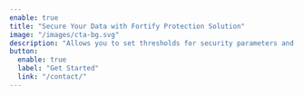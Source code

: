 ```yaml
---
enable: true
title: "Secure Your Data with Fortify Protection Solution"
image: "/images/cta-bg.svg"
description: "Allows you to set thresholds for security parameters and receive real-time alerts when these thresholds are breached."
button:
  enable: true
  label: "Get Started"
  link: "/contact/"
---
```

